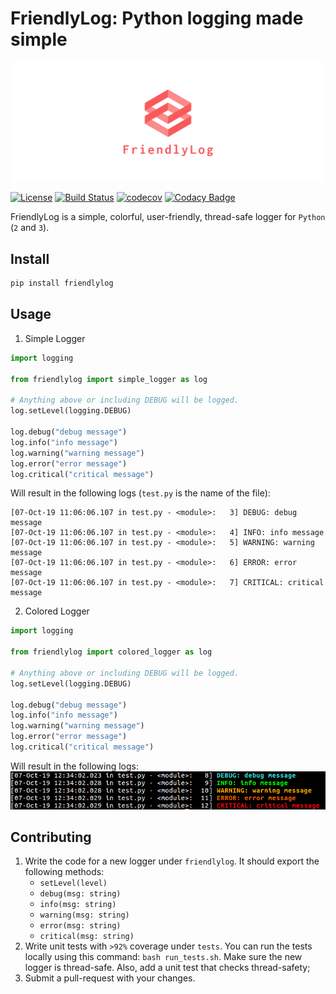 # FriendlyLog: Python logging made simple

![FriendlyLog logo](https://github.com/SebiSebi/friendlylog/blob/master/icons/facebook_cover_photo_2.png)

[![License](https://img.shields.io/badge/License-Apache%202.0-blue.svg)](https://github.com/SebiSebi/friendlylog/blob/master/LICENSE)
[![Build Status](https://travis-ci.com/SebiSebi/friendlylog.svg?branch=master)](https://travis-ci.com/SebiSebi/friendlylog)
[![codecov](https://codecov.io/gh/SebiSebi/friendlylog/branch/master/graph/badge.svg)](https://codecov.io/gh/SebiSebi/friendlylog)
[![Codacy Badge](https://api.codacy.com/project/badge/Grade/f38bee81cec2454c856ba499dfcb19e6)](https://www.codacy.com/manual/SebiSebi/friendlylog?utm_source=github.com&amp;utm_medium=referral&amp;utm_content=SebiSebi/friendlylog&amp;utm_campaign=Badge_Grade)

FriendlyLog is a simple, colorful, user-friendly, thread-safe logger for `Python` (`2` and `3`).


Install
-------

```bash
pip install friendlylog
```


Usage
-----

1. Simple Logger

```python
import logging

from friendlylog import simple_logger as log

# Anything above or including DEBUG will be logged.
log.setLevel(logging.DEBUG) 

log.debug("debug message")
log.info("info message")
log.warning("warning message")
log.error("error message")
log.critical("critical message")
```

Will result in the following logs (`test.py` is the name of the file):
```
[07-Oct-19 11:06:06.107 in test.py - <module>:   3] DEBUG: debug message
[07-Oct-19 11:06:06.107 in test.py - <module>:   4] INFO: info message
[07-Oct-19 11:06:06.107 in test.py - <module>:   5] WARNING: warning message
[07-Oct-19 11:06:06.107 in test.py - <module>:   6] ERROR: error message
[07-Oct-19 11:06:06.107 in test.py - <module>:   7] CRITICAL: critical message
```

2. Colored Logger

```python
import logging

from friendlylog import colored_logger as log

# Anything above or including DEBUG will be logged.
log.setLevel(logging.DEBUG) 

log.debug("debug message")
log.info("info message")
log.warning("warning message")
log.error("error message")
log.critical("critical message")
```

Will result in the following logs:
![Colored log](https://github.com/SebiSebi/friendlylog/blob/master/images/colored_log.png)


Contributing
------------

1. Write the code for a new logger under `friendlylog`. It should export the following methods:
   	* `setLevel(level)`
	* `debug(msg: string)`
 	* `info(msg: string)`
 	* `warning(msg: string)`
  	* `error(msg: string)`
  	* `critical(msg: string)`
2. Write unit tests with `>92%` coverage under `tests`. You can run the tests locally
using this command: `bash run_tests.sh`. Make sure the new logger is thread-safe. Also,
add a unit test that checks thread-safety;
3. Submit a pull-request with your changes.
